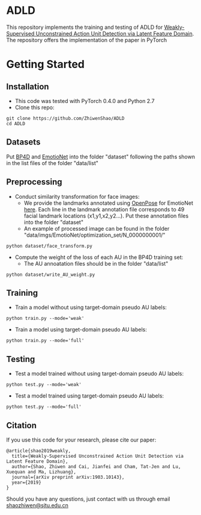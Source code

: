 # ADLD
This repository implements the training and testing of ADLD for [Weakly-Supervised Unconstrained Action Unit Detection via Latent Feature Domain](https://arxiv.org/pdf/1903.10143.pdf). The repository offers the implementation of the paper in PyTorch

# Getting Started
## Installation
- This code was tested with PyTorch 0.4.0 and Python 2.7
- Clone this repo:
```
git clone https://github.com/ZhiwenShao/ADLD
cd ADLD
```

## Datasets
Put [BP4D](http://www.cs.binghamton.edu/~lijun/Research/3DFE/3DFE_Analysis.html) and [EmotioNet](http://cbcsl.ece.ohio-state.edu/dbform_emotionet.html) into the folder "dataset" following the paths shown in the list files of the folder "data/list"

## Preprocessing
- Conduct similarity transformation for face images:
  - We provide the landmarks annotated using [OpenPose](https://github.com/CMU-Perceptual-Computing-Lab/openpose) for EmotioNet [here](https://sjtueducn-my.sharepoint.com/:f:/g/personal/shaozhiwen_sjtu_edu_cn/EtsjeJcurFpMpgftne6a8bMBTQcky9klDP-Js_0k2M7T3g?e=2ZrFuw). Each line in the landmark annotation file corresponds to 49 facial landmark locations (x1,y1,x2,y2...). Put these annotation files into the folder "dataset"
  - An example of processed image can be found in the folder "data/imgs/EmotioNet/optimization_set/N_0000000001/" 
```
python dataset/face_transform.py
```
- Compute the weight of the loss of each AU in the BP4D training set:
  - The AU annoatation files should be in the folder "data/list"
```
python dataset/write_AU_weight.py
```

## Training
- Train a model without using target-domain pseudo AU labels:
```
python train.py --mode='weak'
```
- Train a model using target-domain pseudo AU labels:
```
python train.py --mode='full'
```

## Testing
- Test a model trained without using target-domain pseudo AU labels:
```
python test.py --mode='weak'
```
- Test a model trained using target-domain pseudo AU labels:
```
python test.py --mode='full'
```

## Citation
If you use this code for your research, please cite our paper:
```
@article{shao2019weakly,
  title={Weakly-Supervised Unconstrained Action Unit Detection via Latent Feature Domain},
  author={Shao, Zhiwen and Cai, Jianfei and Cham, Tat-Jen and Lu, Xuequan and Ma, Lizhuang},
  journal={arXiv preprint arXiv:1903.10143},
  year={2019}
}

```
Should you have any questions, just contact with us through email shaozhiwen@sjtu.edu.cn
